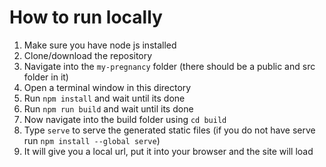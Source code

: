 # How  to run locally

1. Make sure you have node js installed
2. Clone/download the repository
3. Navigate into the `my-pregnancy` folder (there should be a public and src folder in it)
4. Open a terminal window in this directory
5. Run `npm install` and wait until its done
6. Run `npm run build` and wait until its done
7. Now navigate into the build folder using `cd build`
8. Type `serve` to serve the generated static files (if you do not have serve run `npm install --global serve`)
9. It will give you a local url, put it into  your browser and the site will load
